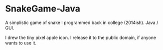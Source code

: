 # SnakeGame-Java
A simplistic game of snake I programmed back in college (2014ish). Java / GUI.

I drew the tiny pixel apple icon. I release it to the public domain, if anyone wants to use it.
